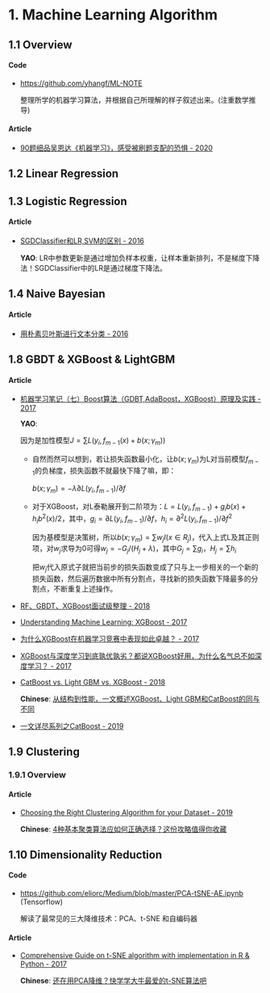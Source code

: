 
# 1. Machine Learning Algorithm

## 1.1 Overview

#### Code

- <https://github.com/yhangf/ML-NOTE>

    整理所学的机器学习算法，并根据自己所理解的样子叙述出来。(注重数学推导)

#### Article

- [90题细品吴恩达《机器学习》，感受被刷题支配的恐惧 - 2020](https://mp.weixin.qq.com/s?__biz=MzIwODI2NDkxNQ==&mid=2247487535&idx=2&sn=7fe066222397006bdabcc8952ecdeae0)


## 1.2 Linear Regression


## 1.3 Logistic Regression

#### Article

- [SGDClassifier和LR,SVM的区别 - 2016](https://blog.csdn.net/tianbwin2995/article/details/51853869)

    **YAO**: LR中参数更新是通过增加负样本权重，让样本重新排列，不是梯度下降法！SGDClassifier中的LR是通过梯度下降法。


## 1.4 Naive Bayesian

#### Article

- [用朴素贝叶斯进行文本分类 - 2016](http://www.sohu.com/a/57924447_308467)


## 1.8 GBDT & XGBoost & LightGBM

#### Article

- [机器学习笔记（七）Boost算法（GDBT,AdaBoost，XGBoost）原理及实践 - 2017](https://blog.csdn.net/sinat_22594309/article/details/60957594)

    **YAO**:

    因为是加性模型$J=\sum L(y_i, f_{m-1}(x) + b(x;\gamma_m))$
    
    - 自然而然可以想到，若让损失函数最小化，让$b(x;\gamma_m)$为L对当前模型$f_{m-1}$的负梯度，损失函数不就最快下降了嘛，即：

        $b(x;\gamma_m) = -\lambda \partial L(y_i, f_{m-1}) / \partial f$

    - 对于XGBoost，对L泰勒展开到二阶项为：$L = L(y_i,f_{m-1}) + g_ib(x) + h_ib^2(x)/2$，其中，$g_i = \partial L(y_i,f_{m-1})/\partial f$，$h_i = \partial^2 L(y_i, f_{m-1})/\partial f^2$

        因为基模型是决策树，所以$b(x;\gamma_m) = \sum w_jI(x \in R_j)$，代入上式L及其正则项，对$w_j$求导为0可得$w_j=-G_j/(H_j + \lambda)$，其中$G_j = \sum g_i$，$H_j = \sum h_i$

        把$w_j$代入原式子就把当前步的损失函数变成了只与上一步相关的一个新的损失函数，然后遍历数据中所有分割点，寻找新的损失函数下降最多的分割点，不断重复上述操作。

- [RF、GBDT、XGBoost面试级整理 - 2018](https://blog.csdn.net/meyh0x5vdtk48p2/article/details/79276307)

- [Understanding Machine Learning: XGBoost - 2017](https://blogs.ancestry.com/ancestry/2017/12/18/understanding-machine-learning-xgboost/)

- [为什么XGBoost在机器学习竞赛中表现如此卓越？ - 2017](https://blog.csdn.net/Uwr44UOuQcNsUQb60zk2/article/details/78495763)

- [XGBoost与深度学习到底孰优孰劣？都说XGBoost好用，为什么名气总不如深度学习？ - 2017](https://www.codercto.com/a/5669.html)

- [CatBoost vs. Light GBM vs. XGBoost - 2018](https://towardsdatascience.com/catboost-vs-light-gbm-vs-xgboost-5f93620723db)

    **Chinese**: [从结构到性能，一文概述XGBoost、Light GBM和CatBoost的同与不同](https://mp.weixin.qq.com/s?__biz=MzUxNjcxMjQxNg==&mid=2247491325&idx=4&sn=5ed726c8a3560a0eac1413a17e56b9cb)

- [一文详尽系列之CatBoost - 2019](https://mp.weixin.qq.com/s?__biz=MzIwODI2NDkxNQ==&mid=2247486708&idx=3&sn=9cf831ba8db248b4d708a375daddd122)


## 1.9 Clustering

### 1.9.1 Overview

#### Article

- [Choosing the Right Clustering Algorithm for your Dataset - 2019](https://www.kdnuggets.com/2019/10/right-clustering-algorithm.html)

    **Chinese**: [4种基本聚类算法应如何正确选择？这份攻略值得你收藏](https://mp.weixin.qq.com/s/xCIEWc2KpsjMixXHrzZ1rA)


## 1.10 Dimensionality Reduction

#### Code

- <https://github.com/eliorc/Medium/blob/master/PCA-tSNE-AE.ipynb> (Tensorflow)

    解读了最常见的三大降维技术：PCA、t-SNE 和自编码器

#### Article

- [Comprehensive Guide on t-SNE algorithm with implementation in R & Python - 2017](https://www.analyticsvidhya.com/blog/2017/01/t-sne-implementation-r-python/)

    **Chinese**: [还在用PCA降维？快学学大牛最爱的t-SNE算法吧](https://blog.csdn.net/dzjx2eotaa24adr/article/details/79132339)